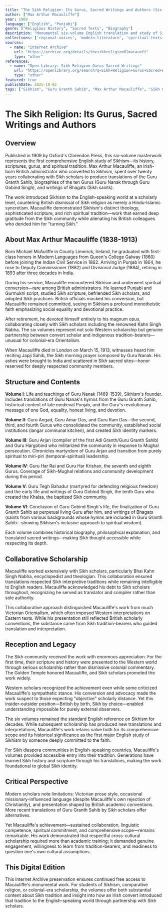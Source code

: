 ```yaml
---
title: "The Sikh Religion: Its Gurus, Sacred Writings and Authors (Six Volumes)"
author: ["Max Arthur Macauliffe"]
year: 1909
language: ["English", "Punjabi"]
genre: ["Religious History", "Sacred Texts", "Biography"]
description: "Monumental six-volume English translation and study of Sikhism by Max Arthur Macauliffe, an Irish civil servant who converted to Sikhism and devoted decades to this definitive work. The first comprehensive English presentation of Sikh scripture (Guru Granth Sahib), biographies of the ten Gurus, a...\"turning Sikh,' died reciting Japji Sahib."
collections: ['regional-voices', 'modern-literature', 'spiritual-texts']
sources:
  - name: "Internet Archive"
    url: "https://archive.org/details/thesikhreligion01macauoft"
    type: "other"
references:
  - name: "Open Library: Sikh Religion Gurus Sacred Writings"
    url: "https://openlibrary.org/search?q=Sikh+Religion+Gurus+Sacred+Writings+Max+Macauliffe"
    type: "other"
featured: true
publishDate: 2025-10-02
tags: ["Sikhism", "Guru Granth Sahib", "Max Arthur Macauliffe", "Sikh Gurus", "Punjab", "religious conversion", "Guru Nanak", "Kahn Singh Nabha", "sacred texts translation", "colonial India", "religious studies"]
---
```


# The Sikh Religion: Its Gurus, Sacred Writings and Authors

## Overview

Published in 1909 by Oxford's Clarendon Press, this six-volume masterwork represents the first comprehensive English study of Sikhism—its history, scriptures, gurus, and spiritual tradition. Max Arthur Macauliffe, an Irish-born British administrator who converted to Sikhism, spent over twenty years collaborating with Sikh scholars to produce translations of the Guru Granth Sahib, biographies of the ten Gurus (Guru Nanak through Guru Gobind Singh), and writings of Bhagats (Sikh saints).

The work introduced Sikhism to the English-speaking world at a scholarly level, countering British dismissal of Sikh religion as merely a Hindu-Islamic syncretism. Macauliffe demonstrated Sikhism's distinct theology, sophisticated scripture, and rich spiritual tradition—work that earned deep gratitude from the Sikh community while alienating his British colleagues who derided him for "turning Sikh."

## About Max Arthur Macauliffe (1838-1913)

Born Michael McAuliffe in County Limerick, Ireland, he graduated with first-class honors in Modern Languages from Queen's College Galway (1860) before joining the Indian Civil Service in 1862. Arriving in Punjab in 1864, he rose to Deputy Commissioner (1882) and Divisional Judge (1884), retiring in 1893 after three decades in India.

During his service, Macauliffe encountered Sikhism and underwent spiritual conversion—rare among British administrators. He learned Punjabi and Gurmukhi script, studied Sikh scripture, befriended Sikh scholars, and adopted Sikh practices. British officials mocked his conversion, but Macauliffe remained committed, seeing in Sikhism a profound monotheistic faith emphasizing social equality and devotional practice.

After retirement, he devoted himself entirely to his magnum opus, collaborating closely with Sikh scholars including the renowned Kahn Singh Nabha. The six volumes represent not solo Western scholarship but genuine partnership between convert scholar and indigenous tradition-bearers—unusual for colonial-era Orientalism.

When Macauliffe died in London on March 15, 1913, witnesses heard him reciting Japji Sahib, the Sikh morning prayer composed by Guru Nanak. His ashes were brought to India and scattered in Sikh sacred sites—honor reserved for deeply respected community members.

## Structure and Contents

**Volume I**: Life and teachings of Guru Nanak (1469-1539), Sikhism's founder. Includes translations of Guru Nanak's hymns from the Guru Granth Sahib, historical context of late medieval Punjab, and the Guru's revolutionary message of one God, equality, honest living, and devotion.

**Volume II**: Guru Angad, Guru Amar Das, and Guru Ram Das—the second, third, and fourth Gurus who consolidated the community, established social institutions (langar communal kitchen), and created Sikh identity markers.

**Volume III**: Guru Arjan (compiler of the first Adi Granth/Guru Granth Sahib) and Guru Hargobind who militarized the community in response to Mughal persecution. Chronicles martyrdom of Guru Arjan and transition from purely spiritual to miri-piri (temporal-spiritual) leadership.

**Volume IV**: Guru Har Rai and Guru Har Krishan, the seventh and eighth Gurus. Coverage of Sikh-Mughal relations and community development during this period.

**Volume V**: Guru Tegh Bahadur (martyred for defending religious freedom) and the early life and writings of Guru Gobind Singh, the tenth Guru who created the Khalsa, the baptized Sikh community.

**Volume VI**: Conclusion of Guru Gobind Singh's life, the finalization of Guru Granth Sahib as perpetual living Guru after him, and writings of Bhagats (saints from various backgrounds whose hymns are included in Guru Granth Sahib—showing Sikhism's inclusive approach to spiritual wisdom).

Each volume combines historical biography, philosophical explanation, and translated sacred writings—making Sikh thought accessible while respecting its depth.

## Collaborative Scholarship

Macauliffe worked extensively with Sikh scholars, particularly Bhai Kahn Singh Nabha, encyclopedist and theologian. This collaboration ensured translations respected Sikh interpretive traditions while remaining intelligible to English readers. Macauliffe acknowledged his debt to Sikh scholars throughout, recognizing he served as translator and compiler rather than sole authority.

This collaborative approach distinguished Macauliffe's work from much Victorian Orientalism, which often imposed Western interpretations on Eastern texts. While his presentation still reflected British scholarly conventions, the substance came from Sikh tradition-bearers who guided translation and interpretation.

## Reception and Legacy

The Sikh community received the work with enormous appreciation. For the first time, their scripture and history were presented to the Western world through serious scholarship rather than dismissive colonial commentary. The Golden Temple honored Macauliffe, and Sikh scholars promoted the work widely.

Western scholars recognized the achievement even while some criticized Macauliffe's sympathetic stance. His conversion and advocacy made the work suspect to those expecting "objective" scholarly distance. Yet this insider-outsider position—British by birth, Sikh by choice—enabled understanding impossible for purely external observers.

The six volumes remained the standard English reference on Sikhism for decades. While subsequent scholarship has produced new translations and interpretations, Macauliffe's work retains value both for its comprehensive scope and its historical significance as the first major English study of Sikhism by someone deeply committed to the faith.

For Sikh diaspora communities in English-speaking countries, Macauliffe's volumes provided accessible entry into their tradition. Generations have learned Sikh history and scripture through his translations, making the work foundational to global Sikh identity.

## Critical Perspective

Modern scholars note limitations: Victorian prose style, occasional missionary-influenced language (despite Macauliffe's own rejection of Christianity), and presentation shaped by British academic conventions. More recent translations of Guru Granth Sahib by Sikh scholars offer alternatives.

Yet Macauliffe's achievement—sustained collaboration, linguistic competence, spiritual commitment, and comprehensive scope—remains remarkable. His work demonstrated that respectful cross-cultural scholarship required more than academic training; it demanded genuine engagement, willingness to learn from tradition-bearers, and readiness to question one's own cultural assumptions.

## This Digital Edition

This Internet Archive preservation ensures continued free access to Macauliffe's monumental work. For students of Sikhism, comparative religion, or colonial-era scholarship, the volumes offer both substantial content about Sikh tradition and insight into how an Irish convert introduced that tradition to the English-speaking world through partnership with Sikh scholars.

